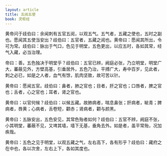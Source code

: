 ```yaml
---
layout: article
title: 五阅五使
book: 灵枢经
---
```


黄帝问于歧伯曰：余闻刺有五官五阅，以观五气。五气者，五藏之使也，五时之副也。愿闻其五使当安出？歧伯曰：五官者，五藏之阅也。黄帝曰：愿闻其所出，令可为常。歧伯曰：脉出于气口，色见于明堂，五色更出，以应五时，各如其常，经气入藏，必当治理。

帝曰：善。五色独决于明堂乎？歧伯曰：五官已辨，阙庭必张，乃立明堂，明堂广大，蕃蔽见外，方壁高基，引垂居外，五色乃治，平搏广大，寿中百岁，见此者，刺之必已，如是之人者，血气有馀，肌肉坚致，故可苦以针。

黄帝曰：愿闻五官。歧伯曰：鼻者，肺之官也；目者，肝之官也；口唇者，脾之官也；舌者，心之官也；耳者，肾之官也。

黄帝曰：以官何候？歧伯曰：以候五藏。故肺病者，喘息鼻张；肝病者，眦青；脾病者，唇黄；心病者，舌卷短，颧赤；肾病者，颧与颜黑。

黄帝曰：五脉安出，五色安见，其常色殆者如何？歧伯曰：五官不辨，阙庭不张，小其明堂，蕃蔽不见，又埤其墙，墙下无基，垂角去外。如是者，虽平常殆，况加疾哉。

黄帝曰：五色之见于明堂，以观五藏之气，左右高下，各有形乎？歧伯曰：藏府之在中也，各以次舍，左右上下，各如其度也。

